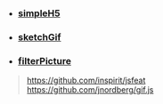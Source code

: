 - ### [simpleH5](https://xxliang1122.github.io/utils/dist/#/simpleH5)
- ### [sketchGif](https://xxliang1122.github.io/utils/dist/#/sketchGif)
- ### [filterPicture](https://xxliang1122.github.io/utils/dist/#/filter)


> https://github.com/inspirit/jsfeat  
> https://github.com/jnordberg/gif.js